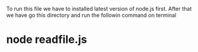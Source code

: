 To run this file we have to installed latest version of node.js first.
After that we have go this directory and run the followin command on terminal 
 # node readfile.js